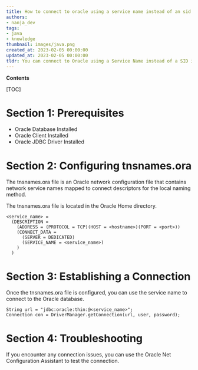 ```yaml
---
title: How to connect to oracle using a service name instead of an sid
authors:
- nanja_dev
tags:
- java
- knowledge
thumbnail: images/java.png
created_at: 2023-02-05 00:00:00
updated_at: 2023-02-05 00:00:00
tldr: You can connect to Oracle using a Service Name instead of a SID in Java by using the OracleDataSource.setServiceName() method.
---
```


**Contents**

[TOC]

# Section 1: Prerequisites
- Oracle Database Installed
- Oracle Client Installed
- Oracle JDBC Driver Installed

# Section 2: Configuring tnsnames.ora
The tnsnames.ora file is an Oracle network configuration file that contains network service names mapped to connect descriptors for the local naming method.

The tnsnames.ora file is located in the Oracle Home directory.

```
<service_name> =
  (DESCRIPTION =
    (ADDRESS = (PROTOCOL = TCP)(HOST = <hostname>)(PORT = <port>))
    (CONNECT_DATA =
      (SERVER = DEDICATED)
      (SERVICE_NAME = <service_name>)
    )
  )
```

# Section 3: Establishing a Connection
Once the tnsnames.ora file is configured, you can use the service name to connect to the Oracle database.

```
String url = "jdbc:oracle:thin:@<service_name>";
Connection con = DriverManager.getConnection(url, user, password);
```

# Section 4: Troubleshooting
If you encounter any connection issues, you can use the Oracle Net Configuration Assistant to test the connection.
